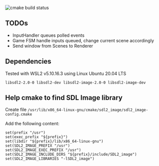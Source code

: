 ![cmake build status](https://github.com/santos-lucasm/world-gen/actions/workflows/cmake.yml/badge.svg?event=push)

## TODOs

- InputHandler queues polled events
- Game FSM handle inputs queued, change current scene accordingly
- Send window from Scenes to Renderer

## Dependencies

Tested with WSL2 v5.10.16.3 using Linux Ubuntu 20.04 LTS

`libsdl2-2.0-0 libsdl2-dev libsdl2-image-2.0-0 libsdl2-image-dev`


## Help cmake to find SDL Image library

Create file `/usr/lib/x86_64-linux-gnu/cmake/sdl2_image/sdl2_image-config.cmake`

Add the following content:

```
set(prefix "/usr") 
set(exec_prefix "${prefix}")
set(libdir "${prefix}/lib/x86_64-linux-gnu")
set(SDL2_IMAGE_PREFIX "/usr")
set(SDL2_IMAGE_EXEC_PREFIX "/usr")
set(SDL2_IMAGE_INCLUDE_DIRS "${prefix}/include/SDL2_image")
set(SDL2_IMAGE_LIBRARIES "-lSDL2_image")
```